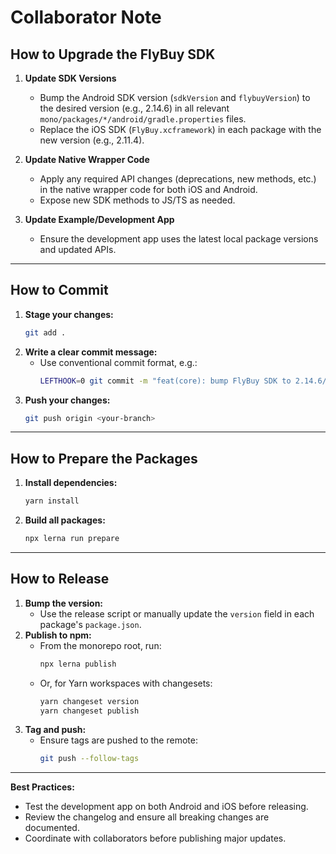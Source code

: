 # Collaborator Note

## How to Upgrade the FlyBuy SDK

1. **Update SDK Versions**
   - Bump the Android SDK version (`sdkVersion` and `flybuyVersion`) to the desired version (e.g., 2.14.6) in all relevant `mono/packages/*/android/gradle.properties` files.
   - Replace the iOS SDK (`FlyBuy.xcframework`) in each package with the new version (e.g., 2.11.4).

2. **Update Native Wrapper Code**
   - Apply any required API changes (deprecations, new methods, etc.) in the native wrapper code for both iOS and Android.
   - Expose new SDK methods to JS/TS as needed.

3. **Update Example/Development App**
   - Ensure the development app uses the latest local package versions and updated APIs.

---

## How to Commit

1. **Stage your changes:**
   ```sh
   git add .
   ```
2. **Write a clear commit message:**
   - Use conventional commit format, e.g.:
     ```sh
     LEFTHOOK=0 git commit -m "feat(core): bump FlyBuy SDK to 2.14.6/2.11.4 and update wrapper APIs"
     ```
3. **Push your changes:**
   ```sh
   git push origin <your-branch>
   ```

---

## How to Prepare the Packages

1. **Install dependencies:**
   ```sh
   yarn install
   ```
2. **Build all packages:**
    ```sh
    npx lerna run prepare
    ```

---

## How to Release

1. **Bump the version:**
   - Use the release script or manually update the `version` field in each package's `package.json`.
2. **Publish to npm:**
   - From the monorepo root, run:
     ```sh
     npx lerna publish
     ```
   - Or, for Yarn workspaces with changesets:
     ```sh
     yarn changeset version
     yarn changeset publish
     ```
3. **Tag and push:**
   - Ensure tags are pushed to the remote:
     ```sh
     git push --follow-tags
     ```

---

**Best Practices:**
- Test the development app on both Android and iOS before releasing.
- Review the changelog and ensure all breaking changes are documented.
- Coordinate with collaborators before publishing major updates.

